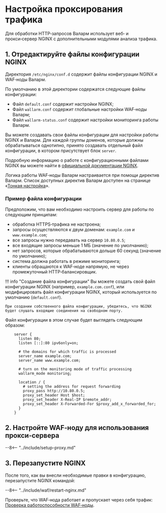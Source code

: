 # Настройка проксирования трафика

Для обработки HTTP‑запросов Валарм использует веб‑ и прокси‑сервер NGINX с дополнительными модулями анализа трафика.

## 1. Отредактируйте файлы конфигурации NGINX

Директория `/etc/nginx/conf.d` содержит файлы конфигурации NGINX и WAF‑ноды Валарм.

По умолчанию в этой директории содержатся следующие файлы конфигурации:
*   Файл `default.conf` содержит настройки NGINX;
*   Файл `wallarm.conf` содержит глобальные настройки WAF‑ноды Валарм;
*   Файл `wallarm‑status.conf` содержит настройки мониторинга работы Валарм.

Вы можете создавать свои файлы конфигурации для настройки работы NGINX и Валарм. Для каждой группы доменов, которые должны обрабатываться однотипно, принято создавать отдельный файл конфигурации, в котором присутствует блок ``server``.

Подробную информацию о работе с конфигурационными файлами NGINX вы можете найти в [официальной документации NGINX](https://nginx.org/ru/docs/beginners_guide.html).

Логика работы WAF‑ноды Валарм настраивается при помощи директив Валарм. Список доступных директив Валарм доступен на странице «[Тонкая настройка](../admin-ru/configure-parameters-ru.md)». 

### Пример файла конфигурации

Предположим, что вам необходимо настроить сервер для работы по следующим принципам:
* обработка HTTPS‑трафика не настроена;
* запросы осуществляются к двум доменам: `example.com` и `www.example.com`;
* все запросы нужно передавать на сервер `10.80.0.5`;
* все входящие запросы меньше 1 МБ (значение по умолчанию);
* нет запросов, которые обрабатываются дольше 60 секунд (значение по умолчанию);
* система должна работать в режиме мониторинга;
* клиенты обращаются к WAF‑ноде напрямую, не через промежуточный
  HTTP‑балансировщик.

!!! info "Создание файла конфигурации"
    Вы можете создать свой файл конфигурации NGINX (например, `example.com.conf`), или модифицировать файл конфигурации NGINX, который используется по умолчанию (`default.conf`).
    
    При создании собственного файла конфигурации, убедитесь, что NGINX будет слушать входящие соединения на свободном порту.


Файл конфигурации в этом случае будет выглядеть следующим образом:

```
    server {
      listen 80;
      listen [::]:80 ipv6only=on;

      # the domains for which traffic is processed
      server_name example.com; 
      server_name www.example.com;

      # turn on the monitoring mode of traffic processing
      wallarm_mode monitoring; 

      location / {
        # setting the address for request forwarding
        proxy_pass http://10.80.0.5; 
        proxy_set_header Host $host;
        proxy_set_header X-Real-IP $remote_addr;
        proxy_set_header X-Forwarded-For $proxy_add_x_forwarded_for;
      }
    }

```

## 2. Настройте WAF‑ноду для использования прокси‑сервера

--8<-- "../include/setup-proxy.md"

## 3. Перезапустите NGINX

После того, как вы внесли необходимые правки в конфигурацию, перезапустите NGINX
командой:

--8<-- "../include/waf/restart-nginx.md"

Проверьте, что WAF‑нода работает и пропускает через себя трафик: [Проверка работоспособности WAF‑ноды](qs-check-operation-ru.md).
